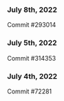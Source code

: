 ### July 8th, 2022

Commit #293014

### July 5th, 2022

Commit #314353


### July 4th, 2022

Commit #72281
